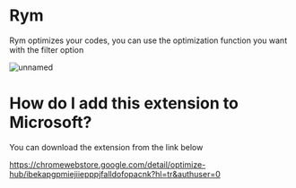 # Rym

Rym optimizes your codes, you can use the optimization function you want with the filter option

![unnamed](https://github.com/byeco/Optimize-Hub/assets/77041562/e97b115e-1c4e-4199-8186-cd77d0e90329)


# How do I add this extension to Microsoft?

You can download the extension from the link below

https://chromewebstore.google.com/detail/optimize-hub/ibekapgpmiejiiepppjfalldofopacnk?hl=tr&authuser=0

